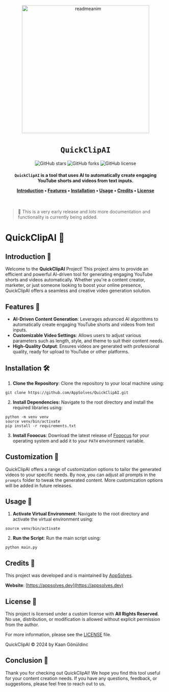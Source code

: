 <div align="center">

<img src="./assets/readme-anim.gif" alt="readmeanim" width="400" height="400"/>

# `QuickClipAI`

![GitHub stars](https://img.shields.io/github/stars/AppSolves/QuickClipAI)
![GitHub forks](https://img.shields.io/github/forks/AppSolves/QuickClipAI)
![GitHub license](https://img.shields.io/github/license/AppSolves/QuickClipAI)

<h4><code>QuickClipAI</code> is a tool that uses AI to automatically create engaging YouTube shorts and videos from text inputs.

[Introduction](#introduction-) • [Features](#features-) • [Installation](#installation-%EF%B8%8F) • [Usage](#usage-) • [Credits](#credits-) • [License](#license-)

</div>

<br />

> 👋 This is a very early release and _lots_ more documentation and functionality is currently being added.

# QuickClipAI 🤖

## Introduction 📖
Welcome to the **QuickClipAI** Project! This project aims to provide an efficient and powerful AI-driven tool for generating engaging YouTube shorts and videos automatically. Whether you're a content creator, marketer, or just someone looking to boost your online presence, QuickClipAI offers a seamless and creative video generation solution.

## Features 🚀
- **AI-Driven Content Generation**: Leverages advanced AI algorithms to automatically create engaging YouTube shorts and videos from text inputs.
- **Customizable Video Settings**: Allows users to adjust various parameters such as length, style, and theme to suit their content needs.
- **High-Quality Output**: Ensures videos are generated with professional quality, ready for upload to YouTube or other platforms.

## Installation 🛠️
1. **Clone the Repository**: Clone the repository to your local machine using:

`git clone https://github.com/AppSolves/QuickClipAI.git`

2. **Install Dependencies:** Navigate to the root directory and install the required libraries using:

```
python -m venv venv
source venv/bin/activate
pip install -r requirements.txt
```

3. **Install Fooocus**: Download the latest release of [Fooocus](https://github.com/lllyasviel/Fooocus#download) for your operating system and add it to your `PATH` environment variable.

## Customization 🎨

QuickClipAI offers a range of customization options to tailor the generated videos to your specific needs. By now, you can adjust all prompts in the `prompts` folder to tweak the generated content. More customization options will be added in future releases.

## Usage 📝
1. **Activate Virtual Environment**: Navigate to the root directory and activate the virtual environment using:

`source venv/bin/activate`

2. **Run the Script**: Run the main script using:

`python main.py`

## Credits 🙏
This project was developed and is maintained by [AppSolves](https://github.com/AppSolves).

**Website**: [https://appsolves.dev](https://appsolves.dev)

## License 📜
This project is licensed under a custom license with **All Rights Reserved**.  
No use, distribution, or modification is allowed without explicit permission from the author.

For more information, please see the [LICENSE](LICENSE.txt) file.

QuickClipAI © 2024 by Kaan Gönüldinc

## Conclusion 🎉

Thank you for checking out QuickClipAI! We hope you find this tool useful for your content creation needs. If you have any questions, feedback, or suggestions, please feel free to reach out to us.